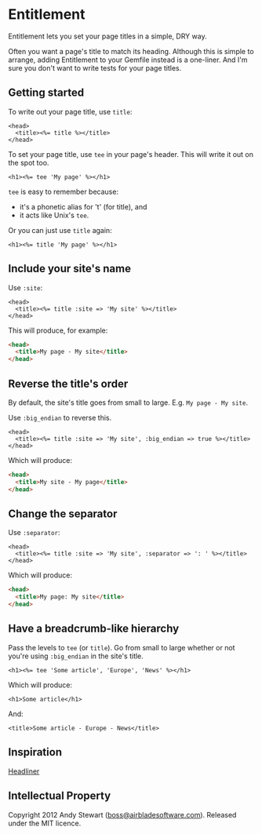 # Entitlement

Entitlement lets you set your page titles in a simple, DRY way.

Often you want a page's title to match its heading.  Although this is simple to arrange, adding Entitlement to your Gemfile instead is a one-liner.  And I'm sure you don't want to write tests for your page titles.


## Getting started

To write out your page title, use `title`:

```html+erb
<head>
  <title><%= title %></title>
</head>
```

To set your page title, use `tee` in your page's header.  This will write it out on the spot too.

```html+erb
<h1><%= tee 'My page' %></h1>
```

`tee` is easy to remember because:

* it's a phonetic alias for 't' (for title), and
* it acts like Unix's `tee`.

Or you can just use `title` again:

```html+erb
<h1><%= title 'My page' %></h1>
```


## Include your site's name

Use `:site`:

```html+erb
<head>
  <title><%= title :site => 'My site' %></title>
</head>
```

This will produce, for example:

```html
<head>
  <title>My page - My site</title>
</head>
```


## Reverse the title's order

By default, the site's title goes from small to large.  E.g. `My page - My site`.

Use `:big_endian` to reverse this.

```html+erb
<head>
  <title><%= title :site => 'My site', :big_endian => true %></title>
</head>
```

Which will produce:

```html
<head>
  <title>My site - My page</title>
</head>
```

## Change the separator

Use `:separator`:

```html+erb
<head>
  <title><%= title :site => 'My site', :separator => ': ' %></title>
</head>
```

Which will produce:

```html
<head>
  <title>My page: My site</title>
</head>
```


## Have a breadcrumb-like hierarchy

Pass the levels to `tee` (or `title`).  Go from small to large whether or not you're using `:big_endian` in the site's title.

```html+erb
<h1><%= tee 'Some article', 'Europe', 'News' %></h1>
```

Which will produce:

```
<h1>Some article</h1>
```

And:

```
<title>Some article - Europe - News</title>
```


## Inspiration

[Headliner](https://github.com/mokolabs/headliner)


## Intellectual Property

Copyright 2012 Andy Stewart (boss@airbladesoftware.com).
Released under the MIT licence.
